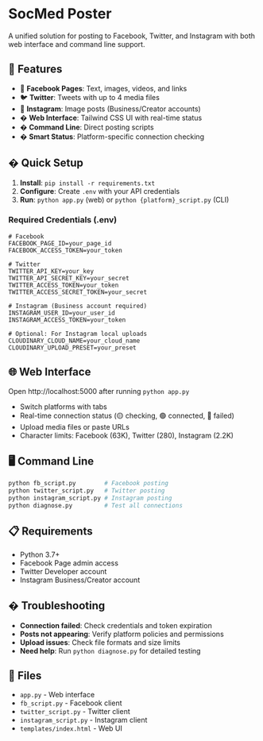# SocMed Poster

A unified solution for posting to Facebook, Twitter, and Instagram with both web interface and command line support.

## 🚀 Features

- 📘 **Facebook Pages**: Text, images, videos, and links
- 🐦 **Twitter**: Tweets with up to 4 media files
- 📸 **Instagram**: Image posts (Business/Creator accounts)
- � **Web Interface**: Tailwind CSS UI with real-time status
- �️ **Command Line**: Direct posting scripts
- � **Smart Status**: Platform-specific connection checking

## � Quick Setup

1. **Install**: `pip install -r requirements.txt`
2. **Configure**: Create `.env` with your API credentials
3. **Run**: `python app.py` (web) or `python {platform}_script.py` (CLI)

### Required Credentials (.env)

```env
# Facebook
FACEBOOK_PAGE_ID=your_page_id
FACEBOOK_ACCESS_TOKEN=your_token

# Twitter
TWITTER_API_KEY=your_key
TWITTER_API_SECRET_KEY=your_secret
TWITTER_ACCESS_TOKEN=your_token
TWITTER_ACCESS_SECRET_TOKEN=your_secret

# Instagram (Business account required)
INSTAGRAM_USER_ID=your_user_id
INSTAGRAM_ACCESS_TOKEN=your_token

# Optional: For Instagram local uploads
CLOUDINARY_CLOUD_NAME=your_cloud_name
CLOUDINARY_UPLOAD_PRESET=your_preset
```

## 🌐 Web Interface

Open http://localhost:5000 after running `python app.py`

- Switch platforms with tabs
- Real-time connection status (🟡 checking, 🟢 connected, 🔴 failed)
- Upload media files or paste URLs
- Character limits: Facebook (63K), Twitter (280), Instagram (2.2K)

## 🖥️ Command Line

```bash
python fb_script.py        # Facebook posting
python twitter_script.py   # Twitter posting
python instagram_script.py # Instagram posting
python diagnose.py         # Test all connections
```

## 📋 Requirements

- Python 3.7+
- Facebook Page admin access
- Twitter Developer account
- Instagram Business/Creator account

## � Troubleshooting

- **Connection failed**: Check credentials and token expiration
- **Posts not appearing**: Verify platform policies and permissions
- **Upload issues**: Check file formats and size limits
- **Need help**: Run `python diagnose.py` for detailed testing

## 📁 Files

- `app.py` - Web interface
- `fb_script.py` - Facebook client
- `twitter_script.py` - Twitter client
- `instagram_script.py` - Instagram client
- `templates/index.html` - Web UI
